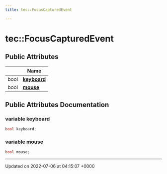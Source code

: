 ```yaml
---
title: tec::FocusCapturedEvent

---
```


# tec::FocusCapturedEvent





## Public Attributes

|                | Name           |
| -------------- | -------------- |
| bool | **[keyboard](/engine/Classes/structtec_1_1_focus_captured_event/#variable-keyboard)**  |
| bool | **[mouse](/engine/Classes/structtec_1_1_focus_captured_event/#variable-mouse)**  |

## Public Attributes Documentation

### variable keyboard

```cpp
bool keyboard;
```


### variable mouse

```cpp
bool mouse;
```


-------------------------------

Updated on 2022-07-06 at 04:15:07 +0000